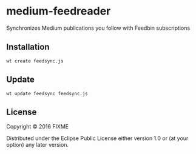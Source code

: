 # medium-feedreader

Synchronizes Medium publications you follow with Feedbin subscriptions

## Installation

```
wt create feedsync.js
```

## Update

```
wt update feedsync feedsync.js
```

## License

Copyright © 2016 FIXME

Distributed under the Eclipse Public License either version 1.0 or (at
your option) any later version.
